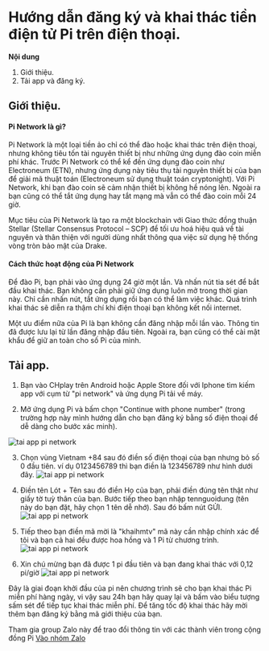 # Hướng dẫn đăng ký và khai thác tiền điện tử Pi trên điện thoại.

**Nội dung**
1. Giới thiệu.
2. Tải app và đăng ký.





## Giới thiệu.

#### Pi Network là gì?

Pi Network là một loại tiền ảo chỉ có thể đào hoặc khai thác trên điện thoại, nhưng không tiêu tốn tài nguyên thiết bị như những ứng dụng đào coin miễn phí khác. Trước Pi Network có thể kể đến ứng dụng đào coin như Electroneum (ETN), nhưng ứng dụng này tiêu thụ tài nguyên thiết bị của bạn để giải mã thuật toán (Electroneum sử dụng thuật toán cryptonight). Với Pi Network, khi bạn đào coin sẽ cảm nhận thiết bị không hề nóng lên. Ngoài ra bạn cũng có thể tắt ứng dụng hay tắt mạng mà vẫn có thể đào coin mỗi 24 giờ.

Mục tiêu của Pi Network là tạo ra một blockchain với Giao thức đồng thuận Stellar (Stellar Consensus Protocol – SCP) để tối ưu hoá hiệu quả về tài nguyên và thân thiện với người dùng nhất thông qua việc sử dụng hệ thống vòng tròn bảo mật của Drake.

#### Cách thức hoạt động của Pi Network

Để đào Pi, bạn phải vào ứng dụng 24 giờ một lần. Và nhấn nút tia sét để bắt đầu khai thác. Bạn không cần phải giữ ứng dụng luôn mở trong thời gian này. Chỉ cần nhấn nút, tắt ứng dụng rồi bạn có thể làm việc khác. Quá trình khai thác sẽ diễn ra thậm chí khi điện thoại bạn không kết nối internet.

Một ưu điểm nữa của Pi là bạn không cần đăng nhập mỗi lần vào. Thông tin đã được lưu lại từ lần đăng nhập đầu tiên. Ngoài ra, bạn cũng có thể cài mật khẩu để giữ an toàn cho số Pi của mình.

## Tải app.
1. Bạn vào CHplay trên Android hoặc Apple Store đối với Iphone tìm kiếm app với cụm từ "pi network" và ứng dụng Pi tải về máy.

2. Mở ứng dụng Pi và bấm chọn "Continue with phone number" (trong trường hợp này mình hướng dẫn cho bạn đăng ký bằng số điện thoại để dễ dàng cho bước xác minh).

![tai app pi network](https://joingreen.github.io/public/mot.jpg)


3. Chọn vùng Vietnam +84 sau đó điền số điện thoại của bạn nhưng bỏ số 0 đầu tiên. ví dụ 0123456789 thì bạn điền là 123456789 như hình dưới đây.
![tai app pi network](https://joingreen.github.io/public/hai.jpg)


4. Điền tên Lót + Tên sau đó điền Họ của bạn, phải điền đúng tên thật như giấy tờ tuỳ thân của bạn. Bước tiếp theo bạn nhập tennguoidung (tên này do bạn đặt, hãy chọn 1 tên dễ nhớ).
Sau đó bấm nút GỬI.
![tai app pi network](https://joingreen.github.io/public/ba.jpg)


5. Tiếp theo bạn điền mã mời là "khaihmtv" mã này cần nhập chính xác để tôi và bạn cả hai đều được hoa hồng và 1 Pi từ chương trình.
![tai app pi network](https://joingreen.github.io/public/bon.jpg)


6. Xin chú mừng bạn đã được 1 pi đầu tiên và bạn đang khai thác với 0,12 pi/giờ
![tai app pi network](https://joingreen.github.io/public/nam.jpg)




Đây là giai đoạn khởi đầu của pi nên chương trình sẽ cho bạn khai thác Pi miễn phí hàng ngày, vi vậy sau 24h bạn hãy quay lại và bấm vào biểu tượng sấm sét để tiếp tục khai thác miễn phí.
Để tăng tốc độ khai thác hãy mời thêm bạn đăng ký bằng mã giới thiệu của bạn.

Tham gia group Zalo này để trao đổi thông tin với các thành viên trong cộng đồng Pi [Vào nhóm Zalo](https://zalo.me/g/zgzqwu830)
